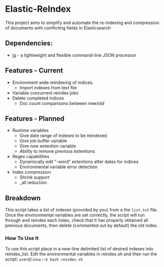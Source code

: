 # Elastic-ReIndex

This project aims to simplify and automate the re-indexing and compression of documents with conflicting fields in Elasticsearch


## Dependencies:
* [jq](https://stedolan.github.io/jq/) - a lightweight and flexible command-line JSON processor


## Features - Current


- Environment wide reindexing of indices.
  - Import indexes from text file
- Variable concurrent reindex jobs
- Delete completed indices
  - Doc count comparisons between new/old


## Features - Planned


- Runtime variables
	- Give date range of indexes to be reindexed
	- Give job buffer variable
	- Give new extention variable
	- Ability to remove previous extentions
- Regex capabilities
	- Dynamically edit "-word" extentions after dates for indices
	- Environmental variable error detection
- Index compression
    - Shrink support
    - _all reduction

## Breakdown
This script takes a list of indexes (provided by you) from a the `list.txt` file. Once the environmental variables are set correctly, the script will run through and reindex each index, check that it has properly obtained all previous documents, then delete (commented out by default) the old index.

### How To Use It
To use this script place in a new-line delimited list of desired indexes into reindex_list. Edit the environmental variables in reindex.sh and then run the script: `user@linux:~$ bash reindex.sh`
